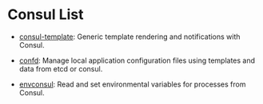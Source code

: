 # Consul List

- [consul-template](https://github.com/hashicorp/consul-template): Generic template rendering and notifications with Consul.

- [confd](https://github.com/kelseyhightower/confd): Manage local application configuration files using templates and data from etcd or consul.

- [envconsul](https://github.com/hashicorp/envconsul): Read and set environmental variables for processes from Consul.
